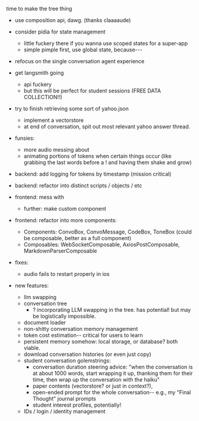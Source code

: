 time to make the tree thing
- use composition api, dawg. (thanks claaaaude)
- consider pidia for state management
  - little fuckery there if you wanna use scoped states for a super-app
  - simple pimple first, use global state, because---
- refocus on the single conversation agent experience
- get langsmith going
  - api fuckery
  - but this will be perfect for student sessions (FREE DATA COLLECTION!!)
  
- try to finish retrieving some sort of yahoo.json 
  - implement a vectorstore 
  - at end of conversation, spit out most relevant yahoo answer thread. 

- funsies:
  - more audio messing about
  - animating portions of tokens when certain things occur (like grabbing the last words before a ! and having them shake and grow)
- backend: add logging for tokens by timestamp (mission critical)
- backend: refactor into distinct scripts / objects / etc
- frontend: mess with <audio> tag
  - further: make custom component
- frontend: refactor into more components:
  - Components: ConvoBox, ConvoMessage, CodeBox, ToneBox (could be composable, better as a full component)
  - Composables: WebSocketComposable, AxiosPostComposable, MarkdownParserComposable
- fixes:
  - audio fails to restart properly in ios
- new features:
  - llm swapping
  - conversation tree
    - ? incorporating LLM swapping in the tree. has potential! but may be logistically impossible.
  - document loader
  - non-shitty conversation memory management
  - token cost estimation-- critical for users to learn
  - persistent memory somehow: local storage, or database? both viable. 
  - download conversation histories (or even just copy)
  - student conversation golemstrings:
    - conversation duration steering advice: "when the conversation is at about 1000 words, start wrapping it up, thanking them for their time, then wrap up the conversation with the haiku"
    - paper contents (vectorstore? or just in context?), 
    - open-ended prompt for the whole conversation-- e.g., my "Final Thought" journal prompts
    - student interest profiles, potentially! 
  - IDs / login / identity management
  